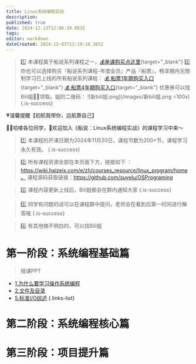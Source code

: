 ```yaml
---
title: Linux系统编程实战
description: 
published: true
date: 2024-12-13T12:06:19.083Z
tags: 
editor: markdown
dateCreated: 2024-12-03T12:19:10.385Z
---
```


> :one: 本课程属于船说系列课程之一，[💰单课购买点这里](https://b23.tv/XrrnqMt){target="_blank"}
> :two: 你也可以选择购买『船说系列课程-年度会员』产品『船票』，畅享期内无限制学习已上线的所有船说系列课程：
[💰 船票1年期购买入口](https://b23.tv/uCOhTk2){target="_blank"}
[💰 船票4年期购买入口](https://b23.tv/vU6TsQU){target="_blank"}
优惠券可以找Bili姐👩‍💻领取。姐的二维码：
![新bili姐.png](/images/新bili姐.png =100x)
{.is-success}

 💗温馨提醒【初航我带你，远航靠自己】

🙋‍♂️哈喽各位同学，👏欢迎加入《船说：Linux系统编程实战》的课程学习中来～

> 1️⃣ 本课程的开课日期为2024年11月20日，课程节数为200+节，课程学习永久有效。
{.is-success}

> 2️⃣ 所有课程资源全部在本页面下方，链接如下 ：https://wiki.haizeix.com/e/zh/courses_resource/linux_program/home。
课程源码获取链接：https://github.com/suyelu/OSPrograming

> 3️⃣ 课程内容更新上线后，Bili姐都会在群内通知大家
{.is-success}

> 5️⃣ 同学有问题的话可以在课程群中提问，老师会在看到后第一时间进行解答哦
{.is-success}

> 4️⃣ 有其他搞不明白的，可以找Bili姐


# 第一阶段：系统编程基础篇

> 授课PPT
- [1.为什么要学习操作系统编程](/courses_resource/linux_program/linux_course_resource/charpter01.pdf)
- [2.文件及目录](/courses_resource/linux_program/linux_course_resource/charpter02.pdf)
- [5.标准I/O综述](/courses_resource/linux_program/linux_course_resource/charpter05.pdf)
{.links-list}

# 第二阶段：系统编程核心篇

# 第三阶段：项目提升篇

